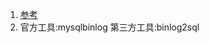 1. [参考](https://juejin.im/post/5b6270d9f265da0f742effc7)      
1. 官方工具:mysqlbinlog  第三方工具:binlog2sql      
